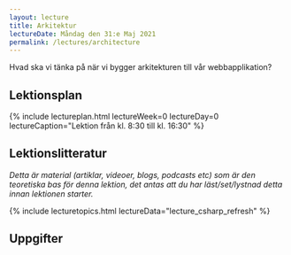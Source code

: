 ```yaml
---
layout: lecture
title: Arkitektur
lectureDate: Måndag den 31:e Maj 2021
permalink: /lectures/architecture
---
```


Hvad ska vi tänka på när vi bygger arkitekturen till vår webbapplikation?

## Lektionsplan

{% include lectureplan.html lectureWeek=0 lectureDay=0 lectureCaption="Lektion från kl. 8:30 till kl. 16:30" %}

## Lektionslitteratur
*Detta är material (artiklar, videoer, blogs, podcasts etc) som är den teoretiska bas för denna lektion, det antas att du har läst/set/lystnad detta innan lektionen starter.*

{% include lecturetopics.html lectureData="lecture_csharp_refresh" %}

## Uppgifter
